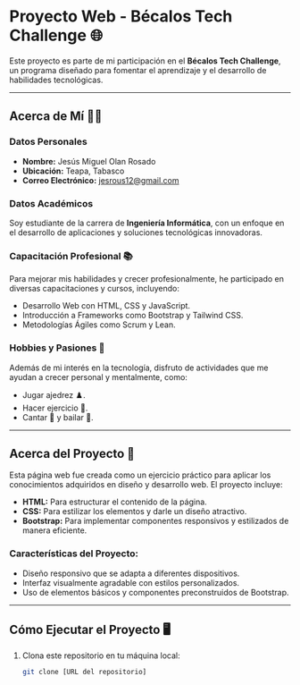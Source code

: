 # Proyecto Web - Bécalos Tech Challenge 🌐

Este proyecto es parte de mi participación en el **Bécalos Tech Challenge**, un programa diseñado para fomentar el aprendizaje y el desarrollo de habilidades tecnológicas.

---

## Acerca de Mí 👨‍💻

### Datos Personales  
- **Nombre:** Jesús Miguel Olan Rosado
- **Ubicación:** Teapa, Tabasco 
- **Correo Electrónico:** jesrous12@gmail.com 

### Datos Académicos  
Soy estudiante de la carrera de **Ingeniería Informática**, con un enfoque en el desarrollo de aplicaciones y soluciones tecnológicas innovadoras.  

### Capacitación Profesional 📚  
Para mejorar mis habilidades y crecer profesionalmente, he participado en diversas capacitaciones y cursos, incluyendo:  
- Desarrollo Web con HTML, CSS y JavaScript.  
- Introducción a Frameworks como Bootstrap y Tailwind CSS.  
- Metodologías Ágiles como Scrum y Lean.  

### Hobbies y Pasiones 🎉  
Además de mi interés en la tecnología, disfruto de actividades que me ayudan a crecer personal y mentalmente, como:  
- Jugar ajedrez ♟️.  
- Hacer ejercicio 💪.  
- Cantar 🎤 y bailar 💃.  

---

## Acerca del Proyecto 🚀

Esta página web fue creada como un ejercicio práctico para aplicar los conocimientos adquiridos en diseño y desarrollo web. El proyecto incluye:  
- **HTML:** Para estructurar el contenido de la página.  
- **CSS:** Para estilizar los elementos y darle un diseño atractivo.  
- **Bootstrap:** Para implementar componentes responsivos y estilizados de manera eficiente.  

### Características del Proyecto:  
- Diseño responsivo que se adapta a diferentes dispositivos.  
- Interfaz visualmente agradable con estilos personalizados.  
- Uso de elementos básicos y componentes preconstruidos de Bootstrap.  

---

## Cómo Ejecutar el Proyecto 🖥️

1. Clona este repositorio en tu máquina local:  
   ```bash
   git clone [URL del repositorio]
